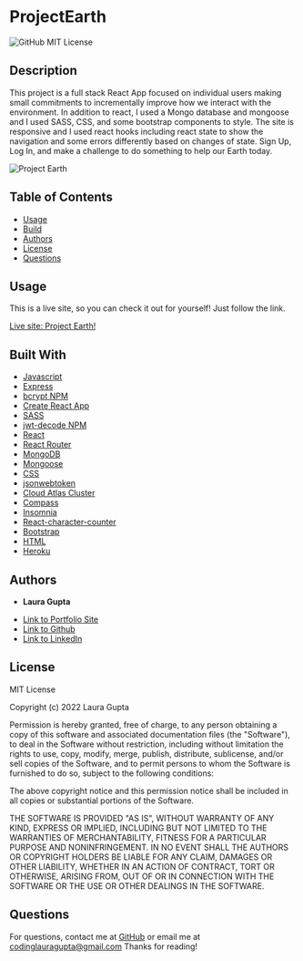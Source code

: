 # ProjectEarth

![GitHub MIT License](https://img.shields.io/badge/license-MIT-blue)

## Description  

This project is a full stack React App focused on individual users making small commitments to incrementally improve how we interact with the environment. In addition to react, I used a Mongo database and mongoose and I used SASS, CSS, and some bootstrap components to style. The site is responsive and I used react hooks including react state to show the navigation and some errors differently based on changes of state. Sign Up, Log In, and make a challenge to do something to help our Earth today. 

![Project Earth](https://projectearthecochallenge.herokuapp.com/)

## Table of Contents   

* [Usage](#usage)
* [Build](#Built)
* [Authors](#authors)
* [License](#license)
* [Questions](#questions)


## Usage 


This is a live site, so you can check it out for yourself! Just follow the link. 

[Live site: Project Earth!](https://projectearthecochallenge.herokuapp.com/)


## Built With

* [Javascript](https://developer.mozilla.org/en-US/docs/Web/JavaScript)
* [Express](https://www.npmjs.com/package/express)
* [bcrypt NPM](https://www.npmjs.com/package/bcrypt)
* [Create React App](https://create-react-app.dev/)
* [SASS](https://sass-lang.com/)
* [jwt-decode NPM](https://www.npmjs.com/package/jwt-decode)
* [React](https://reactjs.org/)
* [React Router](https://reactrouter.com/docs/en/v6)
* [MongoDB](https://www.mongodb.com/)
* [Mongoose](https://mongoosejs.com/docs/api.html)
* [CSS](https://www.w3.org/Style/CSS/Overview.en.html)
* [jsonwebtoken](https://www.npmjs.com/package/jsonwebtoken)
* [Cloud Atlas Cluster](https://www.mongodb.com/cloud/atlas)
* [Compass](https://www.mongodb.com/products/compass)
* [Insomnia](https://insomnia.rest/)
* [React-character-counter](https://www.npmjs.com/package/react-character-counter)
* [Bootstrap](https://getbootstrap.com/)
* [HTML](https://developer.mozilla.org/en-US/docs/Web/HTML)
* [Heroku](https://dashboard.heroku.com/apps)

## Authors

* **Laura Gupta** 

- [Link to Portfolio Site](https://lauragupta.github.io/lauraReactPortfolio/)
- [Link to Github](https://github.com/lauragupta?tab=repositories)
- [Link to LinkedIn](https://www.linkedin.com/in/laura-gupta-5a277158/)


## License
MIT License

Copyright (c) 2022 Laura Gupta

Permission is hereby granted, free of charge, to any person obtaining a copy
of this software and associated documentation files (the "Software"), to deal
in the Software without restriction, including without limitation the rights
to use, copy, modify, merge, publish, distribute, sublicense, and/or sell
copies of the Software, and to permit persons to whom the Software is
furnished to do so, subject to the following conditions:

The above copyright notice and this permission notice shall be included in all
copies or substantial portions of the Software.

THE SOFTWARE IS PROVIDED "AS IS", WITHOUT WARRANTY OF ANY KIND, EXPRESS OR
IMPLIED, INCLUDING BUT NOT LIMITED TO THE WARRANTIES OF MERCHANTABILITY,
FITNESS FOR A PARTICULAR PURPOSE AND NONINFRINGEMENT. IN NO EVENT SHALL THE
AUTHORS OR COPYRIGHT HOLDERS BE LIABLE FOR ANY CLAIM, DAMAGES OR OTHER
LIABILITY, WHETHER IN AN ACTION OF CONTRACT, TORT OR OTHERWISE, ARISING FROM,
OUT OF OR IN CONNECTION WITH THE SOFTWARE OR THE USE OR OTHER DEALINGS IN THE
SOFTWARE.


## Questions 
For questions, contact me at [GitHub](https://github.com/lauragupta) or email me at <codinglauragupta@gmail.com>
Thanks for reading!